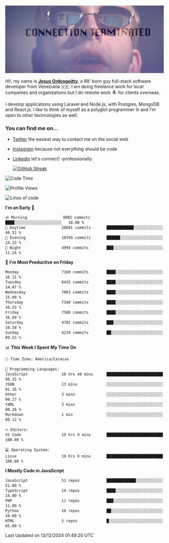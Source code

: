 ![hackers movie reference](./disconnected.jpg)

Hi!, my name is [**Jesus Ordosgoitty**](https://jodaz.dev), a 98' born guy full-stack software developer from Venezuela 🇻🇪. I am doing freelance work for local companies and organizations but I do remote work 🏝️ for clients overseas. 

I develop applications using Laravel and Node.js, with Postgres, MongoDB and React.js. I like to think of myself as a polyglot programmer 🌐 and I'm open to other technologies as well.

### You can find me on...

- [Twitter](https://twitter.com/jodaz_) the easiest way to contact me on the social web
- [Instagram](https://instagram.com/jodaz_) because not everything should be code
- [Linkedin](https://linkedin.com/in/jodaz) let's connect! -professionally.


    [![GitHub Streak](https://streak-stats.demolab.com?user=jodaz&theme=tokyonight)](https://git.io/streak-stats)

<!--START_SECTION:waka-->
![Code Time](http://img.shields.io/badge/Code%20Time-7%2C572%20hrs%2023%20mins-blue)

![Profile Views](http://img.shields.io/badge/Profile%20Views-0-blue)

![Lines of code](https://img.shields.io/badge/From%20Hello%20World%20I%27ve%20Written-82.3%20million%20lines%20of%20code-blue)

**I'm an Early 🐤** 

```text
🌞 Morning                8002 commits        ████░░░░░░░░░░░░░░░░░░░░░   18.00 % 
🌆 Daytime                20681 commits       ████████████░░░░░░░░░░░░░   46.53 % 
🌃 Evening                10769 commits       ██████░░░░░░░░░░░░░░░░░░░   24.23 % 
🌙 Night                  4994 commits        ███░░░░░░░░░░░░░░░░░░░░░░   11.24 % 
```
📅 **I'm Most Productive on Friday** 

```text
Monday                   7160 commits        ████░░░░░░░░░░░░░░░░░░░░░   16.11 % 
Tuesday                  6432 commits        ████░░░░░░░░░░░░░░░░░░░░░   14.47 % 
Wednesday                7063 commits        ████░░░░░░░░░░░░░░░░░░░░░   15.89 % 
Thursday                 7348 commits        ████░░░░░░░░░░░░░░░░░░░░░   16.53 % 
Friday                   7508 commits        ████░░░░░░░░░░░░░░░░░░░░░   16.89 % 
Saturday                 4701 commits        ███░░░░░░░░░░░░░░░░░░░░░░   10.58 % 
Sunday                   4234 commits        ██░░░░░░░░░░░░░░░░░░░░░░░   09.53 % 
```


📊 **This Week I Spent My Time On** 

```text
🕑︎ Time Zone: America/Caracas

💬 Programming Languages: 
JavaScript               18 hrs 48 mins      █████████████████████████   98.15 % 
JSON                     13 mins             ░░░░░░░░░░░░░░░░░░░░░░░░░   01.16 % 
Other                    3 mins              ░░░░░░░░░░░░░░░░░░░░░░░░░   00.27 % 
YAML                     3 mins              ░░░░░░░░░░░░░░░░░░░░░░░░░   00.26 % 
Markdown                 1 min               ░░░░░░░░░░░░░░░░░░░░░░░░░   00.12 % 

🔥 Editors: 
VS Code                  19 hrs 9 mins       █████████████████████████   100.00 % 

💻 Operating System: 
Linux                    19 hrs 9 mins       █████████████████████████   100.00 % 
```

**I Mostly Code in JavaScript** 

```text
JavaScript               51 repos            █████████████░░░░░░░░░░░░   51.00 % 
TypeScript               14 repos            ████░░░░░░░░░░░░░░░░░░░░░   14.00 % 
PHP                      11 repos            ███░░░░░░░░░░░░░░░░░░░░░░   11.00 % 
Python                   10 repos            ██░░░░░░░░░░░░░░░░░░░░░░░   10.00 % 
HTML                     5 repos             █░░░░░░░░░░░░░░░░░░░░░░░░   05.00 % 
```




 Last Updated on 13/12/2024 01:49:20 UTC
<!--END_SECTION:waka-->
